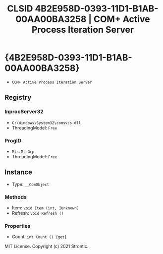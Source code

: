 ﻿---
title: "CLSID 4B2E958D-0393-11D1-B1AB-00AA00BA3258 | COM+ Active Process Iteration Server"
excerpt: What is COM-Object CLSID 4B2E958D-0393-11D1-B1AB-00AA00BA3258?
---

# {4B2E958D-0393-11D1-B1AB-00AA00BA3258}

* `COM+ Active Process Iteration Server`

## Registry


### InprocServer32

* `C:\Windows\System32\comsvcs.dll`
* ThreadingModel: `Free`

### ProgID

* `Mts.MtsGrp`
* ThreadingModel: `Free`

## Instance

* Type: `__ComObject`

### Methods

* Item: `void Item (int, IUnknown)`
* Refresh: `void Refresh ()`

### Properties

* Count: `int Count () {get} `

MIT License. Copyright (c) 2021 Strontic.


